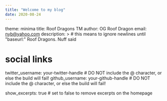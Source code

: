 ```yaml
---
title: "Welcome to my blog"
date: 2020-08-24
---
```


theme: minima
title: Roof Dragons TM
author: OG Roof Dragon
email: nyb@yahoo.com
description: > # this means to ignore newlines until "baseurl:"
  Roof Dragons. Nuff said

# social links
twitter_username: your-twitter-handle # DO NOT include the @ character, or else the build will fail!
github_username:  your-github-handle # DO NOT include the @ character, or else the build will fail!

show_excerpts: true # set to false to remove excerpts on the homepage
